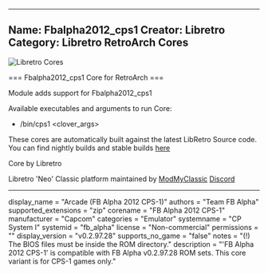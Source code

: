 -----------------------
Name: Fbalpha2012_cps1
Creator: Libretro
Category: Libretro RetroArch Cores
-----------------------
![Libretro Cores](https://modmyclassic.com/wp-content/uploads/2020/06/LibRetroNeoCoresSmall.png)

=== Fbalpha2012_cps1 Core for RetroArch ===

Module adds support for Fbalpha2012_cps1

Available executables and arguments to run Core:
- /bin/cps1 <rom> <clover_args>

These cores are automatically built against the latest LibRetro Source code. You can find nightly builds and stable builds [here](https://modmyclassic.com/hmodcores)

Core by Libretro

Libretro 'Neo' Classic platform maintained by [ModMyClassic](https://modmyclassic.com) [Discord](https://modmyclassic.com/discord)

-----------------------

display_name = "Arcade (FB Alpha 2012 CPS-1)"
authors = "Team FB Alpha"
supported_extensions = "zip"
corename = "FB Alpha 2012 CPS-1"
manufacturer = "Capcom"
categories = "Emulator"
systemname = "CP System I"
systemid = "fb_alpha"
license = "Non-commercial"
permissions = ""
display_version = "v0.2.97.28"
supports_no_game = "false"
notes = "(!) The BIOS files must be inside the ROM directory."
description = "'FB Alpha 2012 CPS-1' is compatible with FB Alpha v0.2.97.28 ROM sets. This core variant is for CPS-1 games only."
